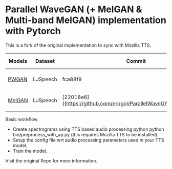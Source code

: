 # Parallel WaveGAN (+ MelGAN & Multi-band MelGAN) implementation with Pytorch

This is a fork of the original implementation to sync with Mozilla TTS.

| Models |Dataset | Commit | Audio Sample | Details |
|--------|--------|--------|--------------|---------|
| [PWGAN](https://www.dropbox.com/sh/fz8iixkhv68zsb4/AABlrNomybrGIinOrgLhZeosa?dl=0) | LJSpeech | fca88f9 | soon... | Trained with GT spectrograms|
| [MelGAN](https://www.dropbox.com/sh/d2fusbums88s7je/AAC3OaAOIVg1LDbp0nzl7iSNa?dl=0) | LJSpeech |[22018e6]((https://github.com/erogol/ParallelWaveGAN/tree/22018e6) | ... | Trained with GT spectrograms|

Basic workflow
- Create spectrograms using TTS based audio processing python python bin/preprocess_with_ap.py (this requires Mozilla TTS to be installed).
- Setup the config file wrt audio processing parameters used in your TTS model.
- Train the model.

Visit the original Repo for more information.
